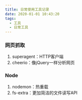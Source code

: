 ```yaml
---
title: 日常使用工具记录
date: 2020-01-01 10:43:20
tags:
  - 工具
  - 日常工具
---
```




### 网页抓取

1. superagent：HTTP客户端
2. cheerio：像jQuery一样分析网页



### Node

1. nodemon：热重载
2. fs-extra：更加简洁的文件读写API



